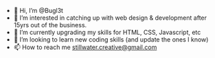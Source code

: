 - 👋 Hi, I’m @Bugl3t
- 👀 I’m interested in catching up with web design & development after 15yrs out of the business.
- 🌱 I’m currently upgrading my skills for HTML, CSS, Javascript, etc
- 💞️ I’m looking to learn new coding skills (and update the ones I know)
- 📫 How to reach me stillwater.creative@gmail.com

<!---
Bugl3t/Bugl3t is a ✨ special ✨ repository because its `README.md` (this file) appears on your GitHub profile.
You can click the Preview link to take a look at your changes.
--->
